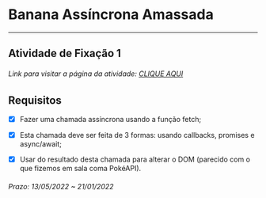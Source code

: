# Banana Assíncrona Amassada  

---  

## Atividade de Fixação 1  

###### Link para visitar a página da atividade: [CLIQUE AQUI](https://giunossauro.github.io/iFood_Lets-Code_Sala-842/6_NodeJS/Atividades-de-Fixacao/1_Banana-Assincrona-Amassada/index.html)  

## Requisitos

- [x] Fazer uma chamada assíncrona usando a função fetch;  

- [x] Esta chamada deve ser feita de 3 formas: usando callbacks, promises e async/await;  

- [x] Usar do resultado desta chamada para alterar o DOM (parecido com o que fizemos em sala coma PokéAPI).  

###### Prazo: 13/05/2022 ~ 21/01/2022  
